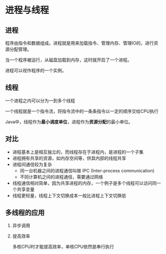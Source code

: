 # 进程与线程

## 进程

程序由指令和数据组成。进程就是用来加载指令、管理内存、管理IO的，进行资源分配管理。

当一个程序被运行，从磁盘加载到内存，这时就开启了一个进程。

进程可以视作程序的一个实例。



## 线程

一个进程之内可以分为一到多个线程

一个线程就是一个指令流，将指令流中的一条条指令以一定的顺序交给CPU执行

Java中，线程作为**最小调度单位**，进程作为**资源分配**的最小单位。



## 对比

+ 进程基本上是相互独立的，而线程存在于进程内，是进程的一个子集
+ 进程拥有共享的资源，如内存空间等，供其内部的线程共享
+ 进程间通信较为复杂
  + 同一台机器之间的进程通信叫做 IPC (Inter-process communication)
  + 不同计算机之间的进程通信，需要通过网络
+ 线程通信相对简单，因为共享进程的内存，一个例子是多个线程可以访问同一个共享变量
+ 线程更轻量，线程上下文切换成本一般比进程上下文切换低

## 多线程的应用

1. 异步调用

2. 提高效率

   多核CPU时才能提高效率，单核CPU依然是串行执行